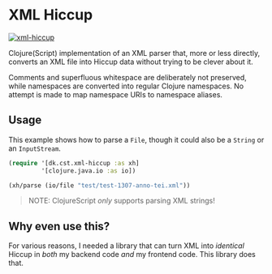 XML Hiccup
==========
[![xml-hiccup](https://img.shields.io/clojars/v/dk.cst/xml-hiccup.svg)](https://clojars.org/dk.cst/xml-hiccup)

Clojure(Script) implementation of an XML parser that, more or less directly,
converts an XML file into Hiccup data without trying to be clever about it.

Comments and superfluous whitespace are deliberately not preserved, while
namespaces are converted into regular Clojure namespaces. No attempt is made
to map namespace URIs to namespace aliases.

Usage
-----
This example shows how to parse a `File`, though it could also be a `String` or an `InputStream`. 

```clojure
(require '[dk.cst.xml-hiccup :as xh]
         '[clojure.java.io :as io])

(xh/parse (io/file "test/test-1307-anno-tei.xml"))
```

> NOTE: ClojureScript _only_ supports parsing XML strings!

Why even use this?
------------------
For various reasons, I needed a library that can turn XML into _identical_ Hiccup in *both* my backend code _and_ my frontend code. This library does that.
